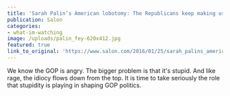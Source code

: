```yaml
---
title: 'Sarah Palin’s American lobotomy: The Republicans keep making us dumber, and not even Stephen Colbert can save us'
publication: Salon
categories: 
- what-im-watching
image: /uploads/palin_fey-620x412.jpg
featured: true
link_to_original: 'https://www.salon.com/2016/01/25/sarah_palins_american_lobotomy_the_republicans_keep_making_us_dumber_and_not_even_stephen_colbert_can_save_us/'
---
```


We know the GOP is angry. The bigger problem is that it's stupid. And like rage, the idiocy flows down from the top. It is time to take seriously the role that stupidity is playing in shaping GOP politics.